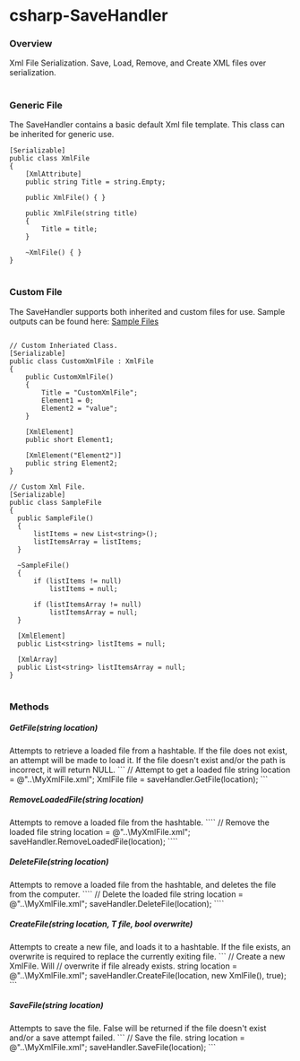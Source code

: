 # csharp-SaveHandler

<h3>Overview</h3>
Xml File Serialization. Save, Load, Remove, and Create XML files over serialization.

# <h3>Generic File</h3>
The SaveHandler contains a basic default Xml file template. This class can be inherited for generic use.
```
[Serializable]
public class XmlFile
{
    [XmlAttribute]
    public string Title = string.Empty;

    public XmlFile() { }

    public XmlFile(string title)
    {
        Title = title;
    }

    ~XmlFile() { }
}
```  

# <h3>Custom File</h3>
The SaveHandler supports both inherited and custom files for use. Sample outputs can be found here: <a href="/SaveHandler/bin">Sample Files</a>

```

// Custom Inheriated Class.
[Serializable]
public class CustomXmlFile : XmlFile
{
    public CustomXmlFile()
    {
        Title = "CustomXmlFile";
        Element1 = 0;
        Element2 = "value";
    }

    [XmlElement]
    public short Element1;

    [XmlElement("Element2")]
    public string Element2;
}

// Custom Xml File.
[Serializable]
public class SampleFile
{
  public SampleFile()
  {
      listItems = new List<string>();
      listItemsArray = listItems;
  }

  ~SampleFile()
  {
      if (listItems != null)
          listItems = null;

      if (listItemsArray != null)
          listItemsArray = null;
  }

  [XmlElement]
  public List<string> listItems = null;

  [XmlArray]
  public List<string> listItemsArray = null;
}
```

# <h3>Methods</h3>

<h5>GetFile<T>(string location)</h5>
Attempts to retrieve a loaded file from a hashtable. If the file does not exist, an attempt will be made to load it. If the file doesn't exist and/or the path is incorrect, it will return NULL.
```
// Attempt to get a loaded file
string location = @"..\MyXmlFile.xml";
XmlFile file = saveHandler.GetFile<XmlFile>(location);
```

<h5>RemoveLoadedFile(string location)</h5>
Attempts to remove a loaded file from the hashtable.
````
// Remove the loaded file
string location = @"..\MyXmlFile.xml";
saveHandler.RemoveLoadedFile(location);
````

<h5>DeleteFile(string location)</h5>
Attempts to remove a loaded file from the hashtable, and deletes the file from the computer.
````
// Delete the loaded file
string location = @"..\MyXmlFile.xml";
saveHandler.DeleteFile(location);
````

<h5>CreateFile<T>(string location, T file, bool overwrite)</h5>
Attempts to create a new file, and loads it to a hashtable. If the file exists, an overwrite is required to replace the currently exiting file. 
```
// Create a new XmlFile. Will
// overwrite if file already exists.
string location = @"..\MyXmlFile.xml";
saveHandler.CreateFile<XmlFile>(location, new XmlFile(), true);
```

<h5>SaveFile<T>(string location)</h5>
Attempts to save the file. False will be returned if the file doesn't exist and/or a save attempt failed.
```
// Save the file.
string location = @"..\MyXmlFile.xml";
saveHandler.SaveFile<XmlFile>(location);
```
